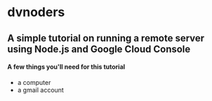# dvnoders

## A simple tutorial on running a remote server using Node.js and Google Cloud Console

#### A few things you'll need for this tutorial
* a computer
* a gmail account
